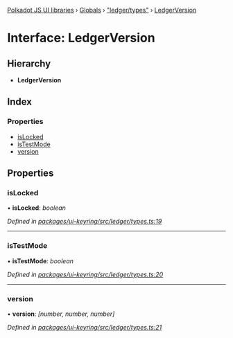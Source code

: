 [Polkadot JS UI libraries](../README.md) › [Globals](../globals.md) › ["ledger/types"](../modules/_ledger_types_.md) › [LedgerVersion](_ledger_types_.ledgerversion.md)

# Interface: LedgerVersion

## Hierarchy

* **LedgerVersion**

## Index

### Properties

* [isLocked](_ledger_types_.ledgerversion.md#islocked)
* [isTestMode](_ledger_types_.ledgerversion.md#istestmode)
* [version](_ledger_types_.ledgerversion.md#version)

## Properties

###  isLocked

• **isLocked**: *boolean*

*Defined in [packages/ui-keyring/src/ledger/types.ts:19](https://github.com/polkadot-js/ui/blob/b2175a60/packages/ui-keyring/src/ledger/types.ts#L19)*

___

###  isTestMode

• **isTestMode**: *boolean*

*Defined in [packages/ui-keyring/src/ledger/types.ts:20](https://github.com/polkadot-js/ui/blob/b2175a60/packages/ui-keyring/src/ledger/types.ts#L20)*

___

###  version

• **version**: *[number, number, number]*

*Defined in [packages/ui-keyring/src/ledger/types.ts:21](https://github.com/polkadot-js/ui/blob/b2175a60/packages/ui-keyring/src/ledger/types.ts#L21)*
